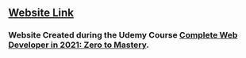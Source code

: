## [Website Link](https://jakeebro.github.io/robofriends/)

### Website Created during the Udemy Course [Complete Web Developer in 2021: Zero to Mastery](https://www.udemy.com/course/the-complete-web-developer-zero-to-mastery/).
